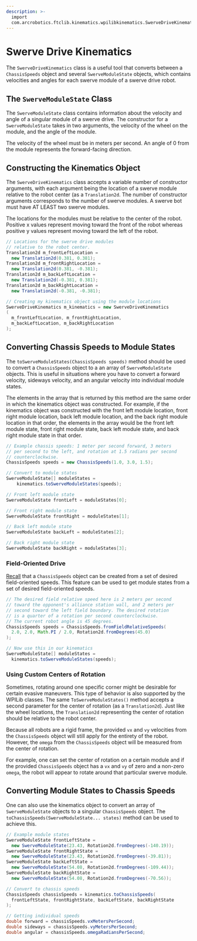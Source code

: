 ```yaml
---
description: >-
  import
  com.arcrobotics.ftclib.kinematics.wpilibkinematics.SwerveDriveKinematics
---
```


# Swerve Drive Kinematics

The `SwerveDriveKinematics` class is a useful tool that converts between a `ChassisSpeeds` object and several `SwerveModuleState` objects, which contains velocities and angles for each swerve module of a swerve drive robot.

## The `SwerveModuleState` Class

The `SwerveModuleState` class contains information about the velocity and angle of a singular module of a swerve drive. The constructor for a `SwerveModuleState` takes in two arguments, the velocity of the wheel on the module, and the angle of the module.

The velocity of the wheel must be in meters per second. An angle of 0 from the module represents the forward-facing direction.

## Constructing the Kinematics Object

The `SwerveDriveKinematics` class accepts a variable number of constructor arguments, with each argument being the location of a swerve module relative to the robot center \(as a `Translation2d`. The number of constructor arguments corresponds to the number of swerve modules. A swerve bot must have AT LEAST two swerve modules.

The locations for the modules must be relative to the center of the robot. Positive x values represent moving toward the front of the robot whereas positive y values represent moving toward the left of the robot.

```java
// Locations for the swerve drive modules
// relative to the robot center.
Translation2d m_frontLeftLocation =
  new Translation2d(0.381, 0.381);
Translation2d m_frontRightLocation =
  new Translation2d(0.381, -0.381);
Translation2d m_backLeftLocation =
  new Translation2d(-0.381, 0.381);
Translation2d m_backRightLocation =
  new Translation2d(-0.381, -0.381);

// Creating my kinematics object using the module locations
SwerveDriveKinematics m_kinematics = new SwerveDriveKinematics
(
  m_frontLeftLocation, m_frontRightLocation,
  m_backLeftLocation, m_backRightLocation
);
```

## Converting Chassis Speeds to Module States

The `toSwerveModuleStates(ChassisSpeeds speeds)` method should be used to convert a `ChassisSpeeds` object to a an array of `SwerveModuleState` objects. This is useful in situations where you have to convert a forward velocity, sideways velocity, and an angular velocity into individual module states.

The elements in the array that is returned by this method are the same order in which the kinematics object was constructed. For example, if the kinematics object was constructed with the front left module location, front right module location, back left module location, and the back right module location in that order, the elements in the array would be the front left module state, front right module state, back left module state, and back right module state in that order.

```java
// Example chassis speeds: 1 meter per second forward, 3 meters
// per second to the left, and rotation at 1.5 radians per second
// counterclockwise.
ChassisSpeeds speeds = new ChassisSpeeds(1.0, 3.0, 1.5);

// Convert to module states
SwerveModuleState[] moduleStates =
    kinematics.toSwerveModuleStates(speeds);

// Front left module state
SwerveModuleState frontLeft = moduleStates[0];

// Front right module state
SwerveModuleState frontRight = moduleStates[1];

// Back left module state
SwerveModuleState backLeft = moduleStates[2];

// Back right module state
SwerveModuleState backRight = moduleStates[3];
```

### Field-Oriented Drive

[Recall](./) that a `ChassisSpeeds` object can be created from a set of desired field-oriented speeds. This feature can be used to get module states from a set of desired field-oriented speeds.

```java
// The desired field relative speed here is 2 meters per second
// toward the opponent's alliance station wall, and 2 meters per
// second toward the left field boundary. The desired rotation
// is a quarter of a rotation per second counterclockwise.
// The current robot angle is 45 degrees.
ChassisSpeeds speeds = ChassisSpeeds.fromFieldRelativeSpeeds(
  2.0, 2.0, Math.PI / 2.0, Rotation2d.fromDegrees(45.0)
);

// Now use this in our kinematics
SwerveModuleState[] moduleStates =
  kinematics.toSwerveModuleStates(speeds);
```

### Using Custom Centers of Rotation

Sometimes, rotating around one specific corner might be desirable for certain evasive maneuvers. This type of behavior is also supported by the WPILib classes. The same `ToSwerveModuleStates()` method accepts a second parameter for the center of rotation \(as a `Translation2d`\). Just like the wheel locations, the `Translation2d` representing the center of rotation should be relative to the robot center.

Because all robots are a rigid frame, the provided `vx` and `vy` velocities from the `ChassisSpeeds` object will still apply for the entirety of the robot. However, the `omega` from the `ChassisSpeeds` object will be measured from the center of rotation.

For example, one can set the center of rotation on a certain module and if the provided `ChassisSpeeds` object has a `vx` and `vy` of zero and a non-zero `omega`, the robot will appear to rotate around that particular swerve module.

## Converting Module States to Chassis Speeds

One can also use the kinematics object to convert an array of `SwerveModuleState` objects to a singular `ChassisSpeeds` object. The `toChassisSpeeds(SwerveModuleState... states)` method can be used to achieve this.

```java
// Example module states
SwerveModuleState frontLeftState =
  new SwerveModuleState(23.43, Rotation2d.fromDegrees(-140.19));
SwerveModuleState frontRightState =
  new SwerveModuleState(23.43, Rotation2d.fromDegrees(-39.81));
SwerveModuleState backLeftState =
  new SwerveModuleState(54.08, Rotation2d.fromDegrees(-109.44));
SwerveModuleState backRightState =
  new SwerveModuleState(54.08, Rotation2d.fromDegrees(-70.56));

// Convert to chassis speeds
ChassisSpeeds chassisSpeeds = kinematics.toChassisSpeeds(
  frontLeftState, frontRightState, backLeftState, backRightState
);

// Getting individual speeds
double forward = chassisSpeeds.vxMetersPerSecond;
double sideways = chassisSpeeds.vyMetersPerSecond;
double angular = chassisSpeeds.omegaRadiansPerSecond;
```

